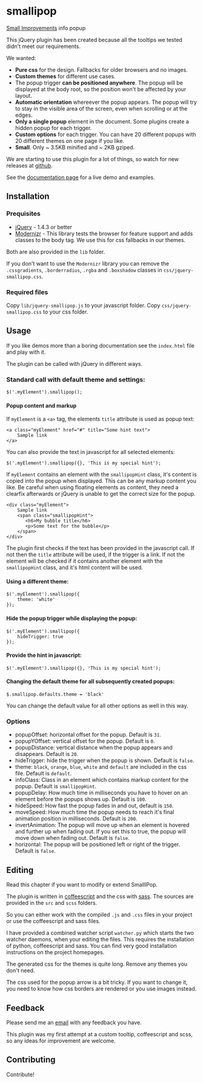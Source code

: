 smallipop
=============

[Small Improvements](http://www.small-improvements.com) info popup

This jQuery plugin has been created because all the tooltips we tested didn't meet our requirements.

We wanted: 

 * **Pure css** for the design. Fallbacks for older browsers and no images.
 * **Custom themes** for different use cases. 
 * The popup trigger **can be positioned anywhere**. The popup will be displayed at the body root, so the position won't be affected by your layout.
 * **Automatic orientation** whereever the popup appears. The popup will try to stay in the visible area of the screen, even when scrolling or at the edges.
 * **Only a single popup** element in the document. Some plugins create a hidden popup for each trigger.
 * **Custom options** for each trigger. You can have 20 different popups with 20 different themes on one page if you like.
 * **Small**. Only ~ 3.5KB minified and ~ 2KB gziped.
 
We are starting to use this plugin for a lot of things, so watch for new releases at [github](https://github.com/Sebobo/jquery.smallipop).

See the [documentation page](http://sebobo.github.com/jquery.smallipop/) for a live demo and examples.


Installation
------------

### Prequisites

 * [jQuery](http://www.jquery.com) - 1.4.3 or better
 * [Modernizr](http://www.modernizr.com) - This library tests the browser for feature support and adds classes to the body tag. We use this for css fallbacks in our themes.
 
Both are also provided in the `lib` folder. 

If you don't want to use the `Modernizr` library you can remove the `.cssgradients`, `.borderradius`, `.rgba` and `.boxshadow` classes in `css/jquery-smallipop.css`.

### Required files

Copy `lib/jquery-smallipop.js` to your javascript folder.
Copy `css/jquery-smallipop.css` to your css folder.


Usage
-----

If you like demos more than a boring documentation see the `index.html` file and play with it.

The plugin can be called with jQuery in different ways.
    
### Standard call with default theme and settings:

    $('.myElement').smallipop();

#### Popup content and markup

If `myElement` is a `<a>` tag, the elements `title` attribute is used as popup text:

    <a class="myElement" href="#" title="Some hint text">
        Sample link
    </a>
        
You can also provide the text in javascript for all selected elements:

    $('.myElement').smallipop({}, 'This is my special hint');

If `myElement` contains an element with the `smallipopHint` class, it's content is copied into the popup when displayed.
This can be any markup content you like. Be careful when using floating elements as content, 
they need a clearfix afterwards or jQuery is unable to get the correct size for the popup.

    <div class="myElement">
        Sample link
        <span class="smallipopHint">
           <h6>My bubble title</h6>
           <p>Some text for the bubble</p>
        </span>
    </div>
    
The plugin first checks if the text has been provided in the javascript call. 
If not then the `title` attribute will be used, if the trigger is a link.
If not the element will be checked if it contains another element with the `smallipopHint` class, and it's html content will be used.
    
#### Using a different theme:

    $('.myElement').smallipop({ 
        theme: 'white' 
    });
    
#### Hide the popup trigger while displaying the popup:

    $('.myElement').smallipop({ 
        hideTrigger: true 
    });
    
#### Provide the hint in javascript:

    $('.myElement').smallipop({}, 'This is my special hint');
    
#### Changing the default theme for all subsequently created popups:

    $.smallipop.defaults.theme = 'black'
    
You can change the default value for all other options as well in this way.


### Options

 * popupOffset: horizontal offset for the popup. Default is `31`.
 * popupYOffset: vertical offset for the popup. Default is `0`.
 * popupDistance: vertical distance when the popup appears and disappears. Default is `20`.
 * hideTrigger: hide the trigger when the popup is shown. Default is `false`.
 * theme: `black`, `orange`, `blue`, `white` and `default` are included in the css file. Default is `default`.
 * infoClass: Class in an element which contains markup content for the popup. Default is `smallipopHint`.
 * popupDelay: How much time in milliseconds you have to hover on an element before the popups shows up. Default is `100`.
 * hideSpeed: How fast the popup fades in and out, default is `150`.
 * moveSpeed: How much time the popup needs to reach it's final animation position in milliseconds. Default is `200`.
 * invertAnimation: The popup will move up when an element is hovered and further up when fading out. If you set this to true, the popup will move down when fading out. Default is `false`.
 * horizontal: The popup will be positioned left or right of the trigger. Default is `false`.

Editing
-------

Read this chapter if you want to modify or extend SmallIPop.

The plugin is written in [coffeescript](http://jashkenas.github.com/coffee-script/) and the css with [sass](http://sass-lang.com/).
The sources are provided in the `src` and `scss` folders.  

So you can either work with the compiled `.js` and `.css` files in your project or use the coffeescript and sass files.

I have provided a combined watcher script `watcher.py` which starts the two watcher daemons, when your editing the files.
This requires the installation of python, coffeescript and sass. You can find very good installation instructions on the project homepages.

The generated css for the themes is quite long. Remove any themes you don't need.

The css used for the popup arrow is a bit tricky. If you want to change it, you need to know how css borders are rendered or you use images instead.


Feedback
--------

Please send me an [email](sebastian@small-improvements.com) with any feedback you have.

This plugin was my first attempt at a custom tooltip, coffeescript and scss, so any ideas for improvement are welcome.


Contributing
------------

Contribute!
